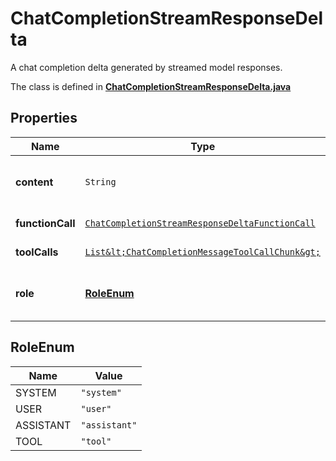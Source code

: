

# ChatCompletionStreamResponseDelta

A chat completion delta generated by streamed model responses.

The class is defined in **[ChatCompletionStreamResponseDelta.java](../../src/main/java/org/openapitools/model/ChatCompletionStreamResponseDelta.java)**

## Properties

Name | Type | Description | Notes
------------ | ------------- | ------------- | -------------
**content** | `String` | The contents of the chunk message. |  [optional property]
**functionCall** | [`ChatCompletionStreamResponseDeltaFunctionCall`](ChatCompletionStreamResponseDeltaFunctionCall.md) |  |  [optional property]
**toolCalls** | [`List&lt;ChatCompletionMessageToolCallChunk&gt;`](ChatCompletionMessageToolCallChunk.md) |  |  [optional property]
**role** | [**RoleEnum**](#RoleEnum) | The role of the author of this message. |  [optional property]




## RoleEnum

Name | Value
---- | -----
SYSTEM | `"system"`
USER | `"user"`
ASSISTANT | `"assistant"`
TOOL | `"tool"`


